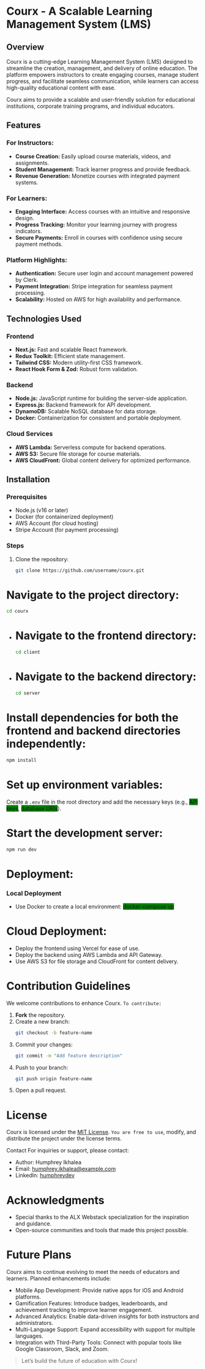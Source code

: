 # Courx - A Scalable Learning Management System (LMS)

## Overview

Courx is a cutting-edge Learning Management System (LMS) designed to streamline the creation, management, and delivery of online education. The platform empowers instructors to create engaging courses, manage student progress, and facilitate seamless communication, while learners can access high-quality educational content with ease.

Courx aims to provide a scalable and user-friendly solution for educational institutions, corporate training programs, and individual educators.

## Features

### For Instructors:
- **Course Creation:** Easily upload course materials, videos, and assignments.
- **Student Management:** Track learner progress and provide feedback.
- **Revenue Generation:** Monetize courses with integrated payment systems.

### For Learners:
- **Engaging Interface:** Access courses with an intuitive and responsive design.
- **Progress Tracking:** Monitor your learning journey with progress indicators.
- **Secure Payments:** Enroll in courses with confidence using secure payment methods.

### Platform Highlights:
- **Authentication:** Secure user login and account management powered by Clerk.
- **Payment Integration:** Stripe integration for seamless payment processing.
- **Scalability:** Hosted on AWS for high availability and performance.

## Technologies Used

### Frontend
- **Next.js:** Fast and scalable React framework.
- **Redux Toolkit:** Efficient state management.
- **Tailwind CSS:** Modern utility-first CSS framework.
- **React Hook Form & Zod:** Robust form validation.

### Backend
- **Node.js:** JavaScript runtime for building the server-side application.
- **Express.js:** Backend framework for API development.
- **DynamoDB:** Scalable NoSQL database for data storage.
- **Docker:** Containerization for consistent and portable deployment.

### Cloud Services
- **AWS Lambda:** Serverless compute for backend operations.
- **AWS S3:** Secure file storage for course materials.
- **AWS CloudFront:** Global content delivery for optimized performance.

## Installation

### Prerequisites
- Node.js (v16 or later)
- Docker (for containerized deployment)
- AWS Account (for cloud hosting)
- Stripe Account (for payment processing)

### Steps
1. Clone the repository:
   ```bash
   git clone https://github.com/username/courx.git
   ```

# Navigate to the project directory:
   ```bash
   cd courx
   ```

 - # Navigate to the frontend directory:
      ```bash
      cd client
      ```

 - # Navigate to the backend directory:
      ```bash
      cd server
      ```

# Install dependencies for both the frontend and backend directories independently:
```bash
npm install
```

# Set up environment variables:
Create a `.env` file in the root directory and add the necessary keys (e.g., <span style="background-color: green;"> API keys</span>, <span style="background-color: green;">database URIs</span>).

# Start the development server:
   ```bash
   npm run dev
   ```

# Deployment:
### Local Deployment
- Use Docker to create a local environment:
<span style="background-color: green;">docker-compose up</span>

# Cloud Deployment:
- Deploy the frontend using Vercel for ease of use.
- Deploy the backend using AWS Lambda and API Gateway.
- Use AWS S3 for file storage and CloudFront for content delivery.

# Contribution Guidelines

We welcome contributions to enhance Courx. 
`To contribute:`

1. **Fork** the repository.
2. Create a new branch:
   ```bash
   git checkout -b feature-name
3. Commit your changes:
   ```bash
   git commit -m "Add feature description"
4. Push to your branch:
   ```bash
   git push origin feature-name
5. Open a pull request.


# License
Courx is licensed under the [MIT License](https://chatgpt.com/c/LICENSE). `You are free to use`, modify, and distribute the project under the license terms.

Contact
For inquiries or support, please contact:

- Author: Humphrey Ikhalea
- Email: [humphrey.ikhalea@example.com](mailto:humphrey.ikhalea@example.com)
- LinkedIn: [humphreydev](https://www.linkedin.com/in/humphreydev)

# Acknowledgments
- Special thanks to the ALX Webstack specialization for the inspiration and guidance.
- Open-source communities and tools that made this project possible.

# Future Plans
Courx aims to continue evolving to meet the needs of educators and learners. Planned enhancements include:

- Mobile App Development: Provide native apps for iOS and Android platforms.
- Gamification Features: Introduce badges, leaderboards, and achievement tracking to improve learner engagement.
- Advanced Analytics: Enable data-driven insights for both instructors and administrators.
- Multi-Language Support: Expand accessibility with support for multiple languages.
- Integration with Third-Party Tools: Connect with popular tools like Google Classroom, Slack, and Zoom.

> Let’s build the future of education with Courx!
